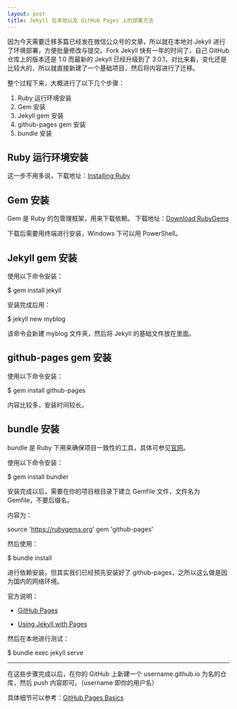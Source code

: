 ```yaml
---
layout: post
title: Jekyll 在本地以及 GitHub Pages 上的部署方法
---
```


因为今天需要迁移多篇已经发在微信公众号的文章，所以就在本地对 Jekyll 进行了环境部署，方便批量修改与提交。Fork Jekyll 快有一年的时间了，自己 GitHub 仓库上的版本还是 1.0 而最新的 Jekyll 已经升级到了 3.0.1，对比来看，变化还是比较大的，所以就直接新建了一个基础项目，然后将内容进行了迁移。

整个过程下来，大概进行了以下几个步骤：
  
1. Ruby 运行环境安装
2. Gem 安装
3. Jekyll gem 安装
4. github-pages gem 安装
5. bundle 安装
 
## Ruby 运行环境安装

这一步不用多说，下载地址：[Installing Ruby](https://www.ruby-lang.org/en/documentation/installation/)

## Gem 安装
Gem 是 Ruby 的包管理框架，用来下载依赖。
下载地址：[Download RubyGems](https://rubygems.org/pages/download)

下载后需要用终端进行安装，Windows 下可以用 PowerShell。

## Jekyll gem 安装

使用以下命令安装：

$ gem install jekyll

安装完成后用：

$ jekyll new myblog

该命令会新建 myblog 文件夹，然后将 Jekyll 的基础文件放在里面。

## github-pages gem 安装

使用以下命令安装：

$ gem install github-pages

内容比较多，安装时间较长。

## bundle 安装

bundle 是 Ruby 下用来确保项目一致性的工具，具体可参见[官网](http://bundler.io/)。

使用以下命令安装：

$ gem install bundler

安装完成以后，需要在你的项目根目录下建立 Gemfile 文件，文件名为 Gemfile，不要后缀名。

内容为：

source 'https://rubygems.org'
gem 'github-pages'

然后使用：

$ bundle install

进行依赖安装，但其实我们已经预先安装好了 github-pages，之所以这么做是因为国内的网络环境。

官方说明：

* [GitHub Pages](http://jekyllrb.com/docs/github-pages/)

* [Using Jekyll with Pages](https://help.github.com/articles/using-jekyll-with-pages/)

然后在本地进行测试：

$ bundle exec jekyll serve

----------------

在这些步骤完成以后，在你的 GitHub 上新建一个 username.github.io 为名的仓库，然后 push 内容即可。（username 即你的用户名）

具体细节可以参考：[GitHub Pages Basics](https://help.github.com/categories/github-pages-basics/)


